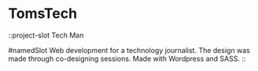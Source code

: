 # TomsTech
::project-slot
Tech Man

#namedSlot
Web development for a technology journalist. The design was made through co-designing sessions. Made with Wordpress and SASS.
::
